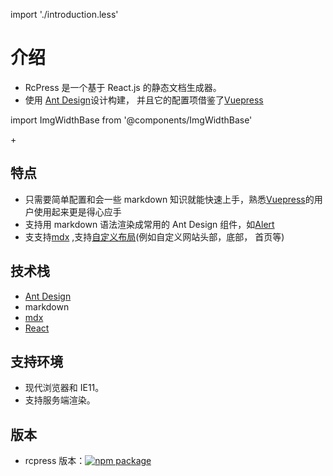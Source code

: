 import './introduction.less'

# 介绍

- RcPress 是一个基于 React.js 的静态文档生成器。
- 使用 [Ant Design](https://ant.design/)设计构建， 并且它的配置项借鉴了[Vuepress](https://rcpress.vuejs.org/)

import ImgWidthBase from '@components/ImgWidthBase'

<div className="pic-plus">
  <ImgWidthBase url="antd-icon.svg" width={120} />
   <span>+</span>
  <ImgWidthBase url="react-icon.svg" width={120}/> 
</div>

## 特点

- 只需要简单配置和会一些 markdown 知识就能快速上手，熟悉[Vuepress](https://rcpress.vuejs.org/)的用户使用起来更是得心应手
- 支持用 markdown 语法渲染成常用的 Ant Design 组件，如[Alert](https://www.yvescoding.com/rcpress/zh/guide/markdown#%E6%8F%90%E7%A4%BA%E6%A1%86%EF%BC%88alert%EF%BC%89)
- 支支持[mdx](https://github.com/mdx-js/mdx) ,支持[自定义布局](https://www.yvescoding.com/rcpress/zh/guide/theme#custom-layout)(例如自定义网站头部，底部， 首页等)

## 技术栈

- [Ant Design](https://ant.design/docs/react/introduce-cn)
- markdown
- [mdx](https://github.com/mdx-js/mdx)
- [React](https://reactjs.org/)

## 支持环境

- 现代浏览器和 IE11。
- 支持服务端渲染。

## 版本

- rcpress 版本：[![npm package](https://img.shields.io/npm/v/@rcpress/core.svg?style=flat-square)](https://www.npmjs.org/package/@rcpress/core.svg)
